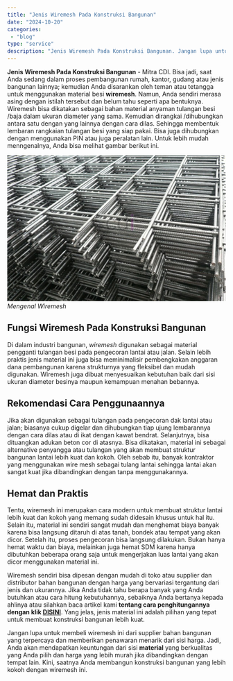 ```yaml
---
title: "Jenis Wiremesh Pada Konstruksi Bangunan"
date: "2024-10-20"
categories:
 - "blog"
type: "service"
description: "Jenis Wiremesh Pada Konstruksi Bangunan. Jangan lupa untuk membeli wiremesh ini dari supplier bahan bangunan yang terpercaya dan memberikan penawaran menarik..."
---
```


**Jenis Wiremesh Pada Konstruksi Bangunan** - Mitra CDI. Bisa jadi, saat Anda sedang dalam proses pembangunan rumah, kantor, gudang atau jenis bangunan lainnya; kemudian Anda disarankan oleh teman atau tetangga untuk menggunakan material besi **wiremesh**. Namun, Anda sendiri merasa asing dengan istilah tersebut dan belum tahu seperti apa bentuknya. Wiremesh bisa dikatakan sebagai bahan material anyaman tulangan besi /baja dalam ukuran diameter yang sama. Kemudian dirangkai /dihubungkan antara satu dengan yang lainnya dengan cara dilas. Sehingga membentuk lembaran rangkaian tulangan besi yang siap pakai. Bisa juga dihubungkan dengan menggunakan PIN atau juga peralatan lain. Untuk lebih mudah menngenalnya, Anda bisa melihat gambar berikut ini.

![Mengenal Wiremesh](/images/blog/wiremesh-m8.jpg)
*Mengenal Wiremesh*

## Fungsi Wiremesh Pada Konstruksi Bangunan

Di dalam industri bangunan, _wiremesh_ digunakan sebagai material pengganti tulangan besi pada pengecoran lantai atau jalan. Selain lebih praktis jenis material ini juga bisa meminimalisir pembengkakan anggaran dana pembangunan karena strukturnya yang fleksibel dan mudah digunakan. Wiremesh juga dibuat menyesuaikan kebutuhan baik dari sisi ukuran diameter besinya maupun kemampuan menahan bebannya.

## Rekomendasi Cara Penggunaannya

Jika akan digunakan sebagai tulangan pada pengecoran dak lantai atau jalan; biasanya cukup digelar dan dihubungkan tiap ujung lembarannya dengan cara dilas atau di ikat dengan kawat bendrat. Selanjutnya, bisa dituangkan adukan beton cor di atasnya. Bisa dikatakan, material ini sebagai alternative penyangga atau tulangan yang akan membuat struktur bangunan lantai lebih kuat dan kokoh. Oleh sebab itu, banyak kontraktor yang menggunakan wire mesh sebagai tulang lantai sehingga lantai akan sangat kuat jika dibandingkan dengan tanpa menggunakannya.

## Hemat dan Praktis

Tentu, wiremesh ini merupakan cara modern untuk membuat struktur lantai lebih kuat dan kokoh yang memang sudah didesain khusus untuk hal itu. Selain itu, material ini sendiri sangat mudah dan menghemat biaya banyak karena bisa langsung ditaruh di atas tanah, bondek atau tempat yang akan dicor. Setelah itu, proses pengecoran bisa langsung dilakukan. Bukan hanya hemat waktu dan biaya, melainkan juga hemat SDM karena hanya dibutuhkan beberapa orang saja untuk mengerjakan luas lantai yang akan dicor menggunakan material ini.

Wiremesh sendiri bisa dipesan dengan mudah di toko atau supplier dan distributor bahan bangunan dengan harga yang bervariasi tergantung dari jenis dan ukurannya. Jika Anda tidak tahu berapa banyak yang Anda butuhkan atau cara hitung kebutuhannya, sebaiknya Anda bertanya kepada ahlinya atau silahkan baca artikel kami **tentang cara penghitungannya dengan klik [DISINI](/blog/menghitung-kebutuhan-bondek-wiremesh)**. Yang jelas, jenis material ini adalah pilihan yang tepat untuk membuat konstruksi bangunan lebih kuat.

Jangan lupa untuk membeli wiremesh ini dari supplier bahan bangunan yang terpercaya dan memberikan penawaran menarik dari sisi harga. Jadi, Anda akan mendapatkan keuntungan dari sisi **material** yang berkualitas yang Anda pilih dan harga yang lebih murah jika dibandingkan dengan tempat lain. Kini, saatnya Anda membangun konstruksi bangunan yang lebih kokoh dengan wiremesh ini.

